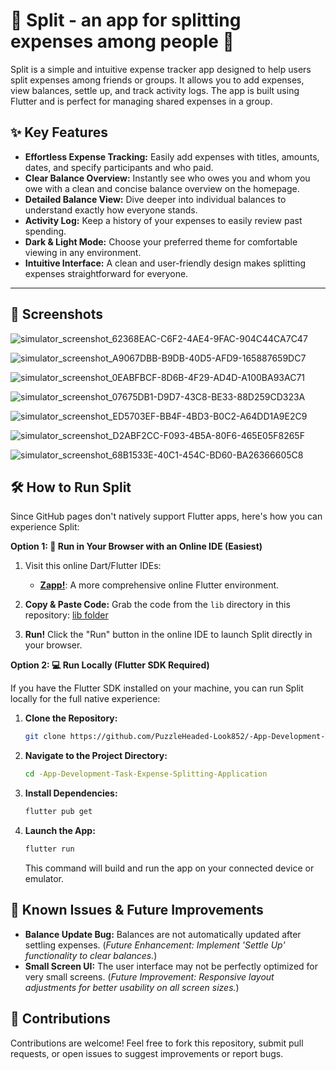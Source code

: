 
# 🚀 Split - an app for splitting expenses among people 🤝

Split is a simple and intuitive expense tracker app designed to help users split expenses among friends or groups. It allows you to add expenses, view balances, settle up, and track activity logs. The app is built using Flutter and is perfect for managing shared expenses in a group.

## ✨ Key Features

*   **Effortless Expense Tracking:**  Easily add expenses with titles, amounts, dates, and specify participants and who paid.
*   **Clear Balance Overview:**  Instantly see who owes you and whom you owe with a clean and concise balance overview on the homepage.
*   **Detailed Balance View:** Dive deeper into individual balances to understand exactly how everyone stands.
*   **Activity Log:** Keep a history of your expenses to easily review past spending.
*   **Dark & Light Mode:** Choose your preferred theme for comfortable viewing in any environment.
*   **Intuitive Interface:**  A clean and user-friendly design makes splitting expenses straightforward for everyone.

---

## 📸 Screenshots 

![simulator_screenshot_62368EAC-C6F2-4AE4-9FAC-904C44CA7C47](https://github.com/user-attachments/assets/de1f8d76-1bf2-43b7-8333-99393e5bf33c)

![simulator_screenshot_A9067DBB-B9DB-40D5-AFD9-165887659DC7](https://github.com/user-attachments/assets/c66d3432-b5c4-4c99-b008-71ad7c1d6a9d)

![simulator_screenshot_0EABFBCF-8D6B-4F29-AD4D-A100BA93AC71](https://github.com/user-attachments/assets/baab5c4b-e2e7-480f-b649-f19ec60fd1fd)

![simulator_screenshot_07675DB1-D9D7-43C8-BE33-88D259CD323A](https://github.com/user-attachments/assets/ff915b94-6bb6-4070-bf9e-fc5a1ea37ee7)

![simulator_screenshot_ED5703EF-BB4F-4BD3-B0C2-A64DD1A9E2C9](https://github.com/user-attachments/assets/0cc72ddc-33e4-4ae5-921a-82bd2ce66bc7)

![simulator_screenshot_D2ABF2CC-F093-4B5A-80F6-465E05F8265F](https://github.com/user-attachments/assets/95de0c42-161d-4073-9f2c-6ecf9457ff2a)

![simulator_screenshot_68B1533E-40C1-454C-BD60-BA26366605C8](https://github.com/user-attachments/assets/c4a51256-c734-487b-be7d-389eb04a5361)

## 🛠️ How to Run Split

Since GitHub pages don't natively support Flutter apps, here's how you can experience Split:

**Option 1:  🚀 Run in Your Browser with an Online IDE (Easiest)**

1.  Visit this online Dart/Flutter IDEs:
    *   **[Zapp!](https://zapp.run/)**:  A more comprehensive online Flutter environment.

2.  **Copy & Paste Code:** Grab the code from the `lib` directory in this repository:  [lib folder](https://github.com/PuzzleHeaded-Look852/-App-Development-Task-Expense-Splitting-Application/tree/main/split/lib)

3.  **Run!** Click the "Run" button in the online IDE to launch Split directly in your browser.

**Option 2: 💻 Run Locally (Flutter SDK Required)**

If you have the Flutter SDK installed on your machine, you can run Split locally for the full native experience:

1.  **Clone the Repository:**

    ```bash
    git clone https://github.com/PuzzleHeaded-Look852/-App-Development-Task-Expense-Splitting-Application.git
    ```

2.  **Navigate to the Project Directory:**

    ```bash
    cd -App-Development-Task-Expense-Splitting-Application
    ```

3.  **Install Dependencies:**

    ```bash
    flutter pub get
    ```

4.  **Launch the App:**

    ```bash
    flutter run
    ```

    This command will build and run the app on your connected device or emulator.

## 🐛 Known Issues & Future Improvements

*   **Balance Update Bug:** Balances are not automatically updated after settling expenses. (*Future Enhancement: Implement 'Settle Up' functionality to clear balances.*)
*   **Small Screen UI:** The user interface may not be perfectly optimized for very small screens. (*Future Improvement:  Responsive layout adjustments for better usability on all screen sizes.*)

## 🤝 Contributions

Contributions are welcome! Feel free to fork this repository, submit pull requests, or open issues to suggest improvements or report bugs.
